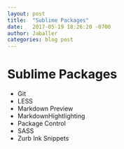 ```yaml
---
layout: post
title:  "Sublime Packages"
date:   2017-05-19 18:26:20 -0700
author: Jaballer
categories: blog post
---
```


# Sublime Packages

- Git
- LESS
- Markdown Preview
- MarkdownHightlighting
- Package Control
- SASS
- Zurb Ink Snippets
